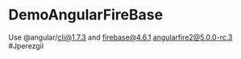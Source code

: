 # DemoAngularFireBase
Use @angular/cli@1.7.3 and  firebase@4.6.1 angularfire2@5.0.0-rc.3 
#Jperezgil
